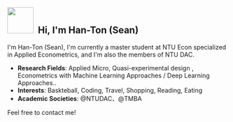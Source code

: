 <h2><img src = "https://media.giphy.com/media/26Fxy3Iz1ari8oytO/giphy.gif" width = "60">&nbsp Hi, I'm Han-Ton (Sean)</h2>

I'm Han-Ton (Sean), I'm currently a master student at NTU Econ specialized in Applied Econometrics, and I'm also the members of NTU DAC.

- **Research Fields**: Applied Micro, Quasi-experimental design , Econometrics with Machine Learning Approaches / Deep Learning Approaches..
- **Interests**: Baskteball, Coding, Travel, Shopping, Reading, Eating
- **Academic Societies**: @NTUDAC、@TMBA
  
Feel free to contact me!
